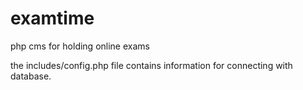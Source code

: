 examtime
========

php cms for holding online exams

the includes/config.php file contains information for connecting with database.
